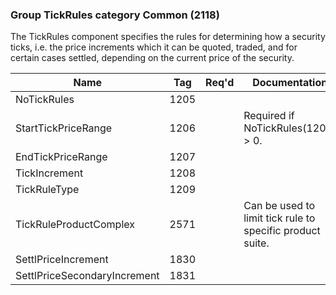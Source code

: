 ### Group TickRules category Common (2118)

The TickRules component specifies the rules for determining how a security ticks, i.e. the price increments which it can be quoted, traded, and for certain cases settled, depending on the current price of the security.

| Name                         | Tag  | Req'd | Documentation                                             |
|------------------------------|------|----------|-----------------------------------------------------------|
| NoTickRules                  | 1205 |       |                                                           |
| StartTickPriceRange          | 1206 |       | Required if NoTickRules(1205) > 0.                        |
| EndTickPriceRange            | 1207 |       |                                                           |
| TickIncrement                | 1208 |       |                                                           |
| TickRuleType                 | 1209 |       |                                                           |
| TickRuleProductComplex       | 2571 |       | Can be used to limit tick rule to specific product suite. |
| SettlPriceIncrement          | 1830 |       |                                                           |
| SettlPriceSecondaryIncrement | 1831 |       |                                                           |

